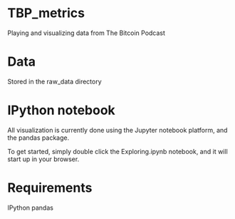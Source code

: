 # TBP_metrics
Playing and visualizing data from The Bitcoin Podcast
# Data
Stored in the raw_data directory

# IPython notebook
All visualization is currently done using the Jupyter notebook platform, and the pandas package.

To get started, simply double click the Exploring.ipynb notebook, and it will start up in your browser.

# Requirements
IPython
pandas
